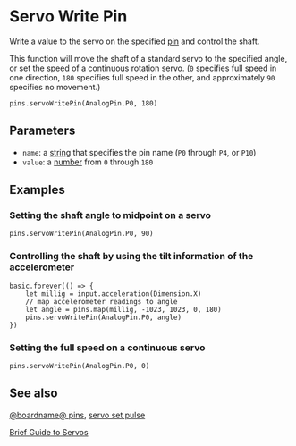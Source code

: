 # Servo Write Pin

Write a value to the servo on the specified [pin](/device/pins)
and control the shaft.

This function will move the shaft of a standard servo to the specified
angle, or set the speed of a continuous rotation servo. (`0` specifies
full speed in one direction, `180` specifies full speed in the other,
and approximately `90` specifies no movement.)

```sig
pins.servoWritePin(AnalogPin.P0, 180)
```

## Parameters

* ``name``: a [string](/types/string) that specifies the pin name (`P0` through `P4`, or `P10`)
* ``value``: a [number](/types/number) from `0` through `180`

## Examples

### Setting the shaft angle to midpoint on a servo

```blocks
pins.servoWritePin(AnalogPin.P0, 90)
```

### Controlling the shaft by using the tilt information of the accelerometer

```blocks
basic.forever(() => {
    let millig = input.acceleration(Dimension.X)
    // map accelerometer readings to angle
    let angle = pins.map(millig, -1023, 1023, 0, 180)
    pins.servoWritePin(AnalogPin.P0, angle)
})
```

### Setting the full speed on a continuous servo

```blocks
pins.servoWritePin(AnalogPin.P0, 0)
```

## See also

[@boardname@ pins](/device/pins), [servo set pulse](/reference/pins/servo-set-pulse)

[Brief Guide to Servos](https://www.kitronik.co.uk/pdf/a-brief-guide-to-servos.pdf)
